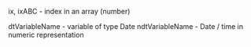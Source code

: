 

ix, ixABC - index in an array (number)

dtVariableName - variable of type Date
ndtVariableName - Date / time in numeric representation